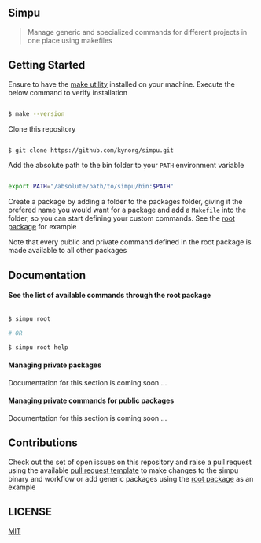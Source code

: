 ## Simpu

> Manage generic and specialized commands for different projects in one place using makefiles

## Getting Started

Ensure to have the [make utility](https://www.gnu.org/software/make/) installed on your machine. Execute the below command to verify installation

```bash

$ make --version

```

Clone this repository
```bash

$ git clone https://github.com/kynorg/simpu.git

```

Add the absolute path to the bin folder to your `PATH` environment variable
```bash

export PATH="/absolute/path/to/simpu/bin:$PATH"

```

Create a package by adding a folder to the packages folder, giving it the prefered name you would want for a package and add a `Makefile` into the folder, so you can start defining your custom commands. See the [root package](packages/root) for example

Note that every public and private command defined in the root package is made available to all other packages

## Documentation

#### See the list of available commands through the root package

```bash

$ simpu root

# OR

$ simpu root help

```

#### Managing private packages

Documentation for this section is coming soon ...

#### Managing private commands for public packages

Documentation for this section is coming soon ...

## Contributions

Check out the set of open issues on this repository and raise a pull request using the available [pull request template](.github/pull_request_template.md) to make changes to the simpu binary and workflow or add generic packages using the [root package](packages/root) as an example

## LICENSE

[MIT](LICENSE)
